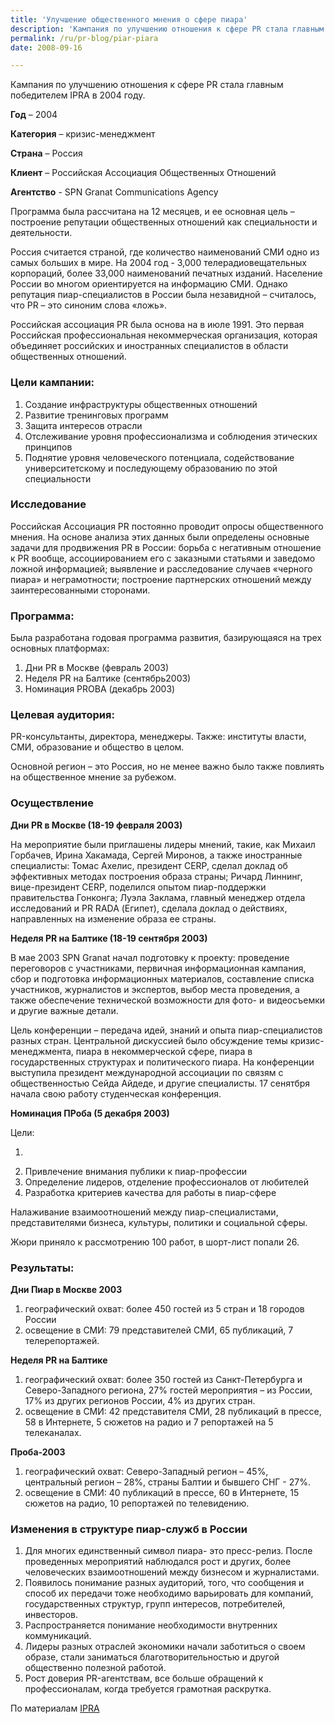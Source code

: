 ```yaml
---
title: 'Улучшение общественного мнения о сфере пиара'
description: 'Кампания по улучшению отношения к сфере PR стала главным победителем IPRA в 2004 году. Год – 2004 Категория – кризис-менеджмент Страна – Россия'
permalink: /ru/pr-blog/piar-piara
date: 2008-09-16

---
```


Кампания по улучшению отношения к сфере PR стала главным победителем IPRA в 2004 году.

<strong>Год</strong> – 2004

<strong>Категория</strong> – кризис-менеджмент

<strong>Страна</strong> – Россия

<strong>Клиент</strong> – Российская Ассоциация Общественных Отношений

<strong>Агентство</strong> - SPN Granat Communications Agency

Программа была рассчитана на 12 месяцев, и ее основная цель – построение репутации общественных отношений как специальности и деятельности.

Россия считается страной, где количество наименований СМИ одно из самых больших в мире. На 2004 год - 3,000 телерадиовещательных корпораций, более 33,000 наименований печатных изданий. Население России во многом ориентируется на информацию СМИ. Однако репутация пиар-специалистов в России была незавидной – считалось, что PR – это синоним слова «ложь».

Российская ассоциация PR была основа на в июле 1991. Это первая Российская профессиональная некоммерческая организация, которая объединяет российских и иностранных специалистов в области общественных отношений.

<h3>Цели кампании:</h3>

<ol>
<li>Создание инфраструктуры общественных отношений</li>
<li>Развитие тренинговых программ</li>
<li>Защита интересов отрасли</li>
<li>Отслеживание уровня профессионализма и соблюдения этических принципов</li>
<li>Поднятие уровня человеческого потенциала, содействование университетскому и последующему образованию по этой специальности</li></ol>

<h3>Исследование</h3>

Российская Ассоциация PR постоянно проводит опросы общественного мнения. На основе анализа этих данных были определены основные задачи для продвижения PR в России: борьба с негативным отношение к PR вообще, ассоциированием его с заказными статьями и заведомо ложной информацией; выявление и расследование случаев «черного пиара» и неграмотности; построение партнерских отношений между заинтересованными сторонами.

<h3>Программа:</h3>

Была разработана годовая программа развития, базирующаяся на трех основных платформах:

<ol><li> Дни PR в Москве (февраль 2003)</li>
<li> Неделя PR на Балтике (сентябрь2003)</li>
<li> Номинация PROBA (декабрь 2003)</li> </ol>

<h3>Целевая аудитория: </h3>

PR-консультанты, директора, менеджеры. Также: институты власти, СМИ, образование и общество в целом.

Основной регион – это Россия, но не менее важно было также повлиять на общественное мнение за рубежом.

<h3>Осуществление</h3>

<strong>Дни PR в Москве (18-19 февраля 2003)</strong>

На мероприятие были приглашены лидеры мнений, такие, как Михаил Горбачев, Ирина Хакамада, Сергей Миронов, а также иностранные специалисты: Томас Ахелис, президент CERP, сделал доклад об эффективных методах построения образа страны; Ричард Линнинг, вице-президент CERP, поделился опытом пиар-поддержки правительства Гонконга; Луэла Заклама, главный менеджер отдела исследований и PR RADA (Египет), сделала доклад о действиях, направленных на изменение образа ее страны.

<strong>Неделя PR на Балтике (18-19 сентября 2003) </strong>

В мае 2003 SPN Granat начал подготовку к проекту: проведение переговоров с участниками, первичная информационная кампания, сбор и подготовка информационных материалов, составление списка участников, журналистов и экспертов, выбор места проведения, а также обеспечение технической возможности для фото- и видеосъемки и другие важные детали.

Цель конференции – передача идей, знаний и опыта пиар-специалистов разных стран. Центральной дискуссией было обсуждение темы кризис-менеджмента, пиара в некоммерческой сфере, пиара в государственных структурах и политического пиара. На конференции выступила президент международной ассоциации по связям с общественностью Сейда Айдеде,  и другие специалисты. 17 сенятбря начала свою работу студенческая конференция.

<strong>Номинация ПРоба (5 декабря 2003)</strong>

Цели:<ol><li>
<li>Привлечение внимания публики к пиар-профессии</li>
<li>Определение лидеров, отделение профессионалов от любителей </li>
<li>Разработка критериев качества для работы в пиар-сфере</li></ol>

Налаживание взаимоотношений между пиар-специалистами, представителями бизнеса, культуры, политики и социальной сферы.

Жюри приняло к рассмотрению 100 работ, в шорт-лист попали 26.

<h3>Результаты:</h3>

<strong>Дни Пиар в Москве 2003</strong>

<ol><li>	географический охват: более 450 гостей из 5 стран и 18 городов России </li>
<li>освещение в СМИ: 79 представителей СМИ, 65 публикаций, 7 телерепортажей. </li></ol>

<strong>Неделя PR на Балтике</strong>

<ol><li>географический охват: более 350 гостей из Санкт-Петербурга и Северо-Западного региона, 27% гостей мероприятия – из России, 17% из других регионов России, 4% из других стран. </li>
<li>освещение в СМИ: 42 представителя СМИ, 28 публикаций в прессе, 58 в Интернете, 5 сюжетов на радио и 7 репортажей на 5 телеканалах. </li></ol>

<strong>Проба-2003</strong>

<ol><li>географический охват: Северо-Западный регион – 45%, центральный регион – 28%, страны Балтии и бывшего СНГ - 27%. </li>
<li>освещение в СМИ: 40 публикаций в прессе, 60 в Интернете, 15 сюжетов на радио, 10 репортажей по телевидению. </li></ol>

<h3>Изменения в структуре пиар-служб в России  </h3>

<ol><li>Для многих единственный символ пиара-  это пресс-релиз. После проведенных мероприятий наблюдался рост и других, более человеческих взаимоотношений между бизнесом и журналистами. </li>
<li>Появилось понимание разных аудиторий, того, что сообщения и способ их передачи тоже необходимо варьировать для компаний, государственных структур, групп интересов, потребителей, инвесторов. </li>
<li>Распространяется понимание необходимости внутренних коммуникаций. </li>
<li>Лидеры разных отраслей экономики начали заботиться о своем образе, стали заниматься благотворительностью и другой общественно полезной работой. </li>
<li>Рост доверия PR-агентствам, все больше обращений к профессионалам, когда требуется грамотная раскрутка. </li></ol>

По материалам <a href="https://www.ipra.org/detail.asp?articleid=141"> IPRA</a>

